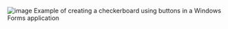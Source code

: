 ![image](https://github.com/user-attachments/assets/eecb8c77-2269-4e59-b23f-1c5efcf5225e)
Example of creating a checkerboard using buttons in a Windows Forms application
